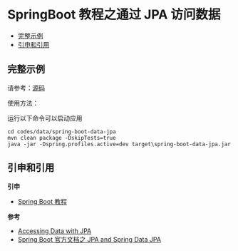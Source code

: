 # SpringBoot 教程之通过 JPA 访问数据

<!-- TOC depthFrom:2 depthTo:3 -->

- [完整示例](#完整示例)
- [引申和引用](#引申和引用)

<!-- /TOC -->

## 完整示例

请参考：[源码](https://github.com/dunwu/spring-boot-tutorial/tree/master/codes/data/spring-boot-data-jpa)

使用方法：

运行以下命令可以启动应用

```
cd codes/data/spring-boot-data-jpa
mvn clean package -DskipTests=true
java -jar -Dspring.profiles.active=dev target\spring-boot-data-jpa.jar
```

## 引申和引用

**引申**

- [Spring Boot 教程](https://github.com/dunwu/spring-boot-tutorial)

**参考**

- [Accessing Data with JPA](https://spring.io/guides/gs/accessing-data-jpa/)
- [Spring Boot 官方文档之 JPA and Spring Data JPA](https://docs.spring.io/spring-boot/docs/current/reference/htmlsingle/#boot-features-jpa-and-spring-data)
